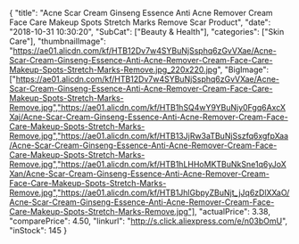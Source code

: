 {
	"title": "Acne Scar Cream Ginseng Essence Anti Acne Remover Cream Face Care Makeup Spots Stretch Marks Remove Scar Product",
	"date": "2018-10-31 10:30:20",
	"SubCat": ["Beauty & Health"],
	"categories": ["Skin Care"],
	"thumbnailImage": "https://ae01.alicdn.com/kf/HTB12Dv7w4SYBuNjSsphq6zGvVXae/Acne-Scar-Cream-Ginseng-Essence-Anti-Acne-Remover-Cream-Face-Care-Makeup-Spots-Stretch-Marks-Remove.jpg_220x220.jpg",
	"BigImage": ["https://ae01.alicdn.com/kf/HTB12Dv7w4SYBuNjSsphq6zGvVXae/Acne-Scar-Cream-Ginseng-Essence-Anti-Acne-Remover-Cream-Face-Care-Makeup-Spots-Stretch-Marks-Remove.jpg","https://ae01.alicdn.com/kf/HTB1hSQ4wY9YBuNjy0Fgq6AxcXXaj/Acne-Scar-Cream-Ginseng-Essence-Anti-Acne-Remover-Cream-Face-Care-Makeup-Spots-Stretch-Marks-Remove.jpg","https://ae01.alicdn.com/kf/HTB13JjRw3aTBuNjSszfq6xgfpXaa/Acne-Scar-Cream-Ginseng-Essence-Anti-Acne-Remover-Cream-Face-Care-Makeup-Spots-Stretch-Marks-Remove.jpg","https://ae01.alicdn.com/kf/HTB1hLHHoMKTBuNkSne1q6yJoXXan/Acne-Scar-Cream-Ginseng-Essence-Anti-Acne-Remover-Cream-Face-Care-Makeup-Spots-Stretch-Marks-Remove.jpg","https://ae01.alicdn.com/kf/HTB1JhlGbpyZBuNjt_jJq6zDlXXaO/Acne-Scar-Cream-Ginseng-Essence-Anti-Acne-Remover-Cream-Face-Care-Makeup-Spots-Stretch-Marks-Remove.jpg"],
	"actualPrice": 3.38,
	"comparePrice": 4.50,
	"linkurl": "http://s.click.aliexpress.com/e/n03bOmU",
	"inStock": 145
}
